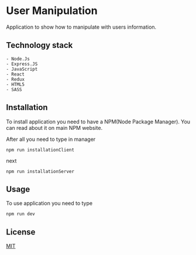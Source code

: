 ﻿# User Manipulation

Application to show how to manipulate with users information.

## Technology stack
    - Node.Js
    - Express.JS
    - JavaScript
    - React
    - Redux
    - HTML5
    - SASS

## Installation
To install application you need to have a NPM(Node Package Manager). You can read about it on main NPM website.

After all you need to type in manager

```GIT
npm run installationClient
```

next 

```GIT
npm run installationServer
```

## Usage
To use application you need to type

```GIT
npm run dev
```

## License
[MIT](https://choosealicense.com/licenses/mit/)